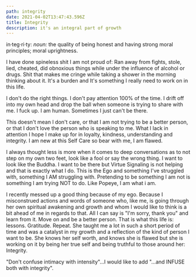 ```yaml
---
path: integrity
date: 2021-04-02T13:47:43.596Z
title: Integrity
description: it's an integral part of growth
---
```

in·teg·ri·ty: *noun:*  the quality of being honest and having strong moral principles; moral uprightness.

I have done spineless shit I am not proud of:  Ran away from fights, stole, lied, cheated, did obnoxious things while under the influence of alcohol or drugs.   Shit that makes me cringe while taking a shower in the morning thinking about it. It's a burden and It's something I really need to work on in this life. 

I don't do the right things.  I don't pay attention 100% of the time.  I drift off into my own head and drop the ball when someone is trying to share with me.  I fuck up. I am human.  Sometimes I just can't be there.

This doesn't mean I don't care, or that I am not trying to be a better person, or that I don't love the person who is speaking to me.  What I lack in attention I hope I make up for in loyalty, kindness, understanding and integrity.   I am new at this Self Care so bear with me, I am flawed.

 I always thought less is more when it comes to deep conversations as to not step on my own two feet, look like a fool or say the wrong thing.  I want to look like the Buddha.  I want to be there but Virtue Signaling is not helping and that is exactly what I do.  This is the Ego and something I've struggled with, something I AM struggling with.  Pretending to be something I am not is something I am trying NOT to do. Like Popeye, I am what i am.

I recently messed up a good thing because of my ego. Because I misconstrued actions and words of someone who, like me, is going through her own spiritual awakening and growth and whom I would like to think is a bit ahead of me in regards to that.  All I can say is "I'm sorry, thank you" and learn from it.  Move on and be a better person. That is what this life is: lessons. Gratitude. Repeat.  She taught me a lot in such a short period of time and was a catalyst in my growth and a reflection of the kind of person I want to be. She knows her self worth, and knows she is flawed but she is working on it by being her true self and being truthful to those around her:  Integrity.

"Don't confuse intimacy with intensity"...I would like to add "...and INFUSE both with integrity".
